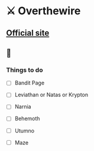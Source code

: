 # ⚔️ Overthewire

## [Official site](https://overthewire.org/wargames/)

## 📝

### Things to do
- [ ] Bandit Page
- [ ] Leviathan or Natas or Krypton
- [ ] Narnia
- [ ] Behemoth
- [ ] Utumno
- [ ] Maze

